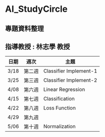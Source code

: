 # AI_StudyCircle

## 專題資料整理
## 指導教授 : 林志學 教授

|日期| 週次 |主題|
|----|-----|----|
|3/18|第二週|Classifier Implement-1|
|3/25|第三週|Classifier Implement-2|
|4/08|第六週|Linear Regression |
|4/15|第七週|Classification |
|4/22|第八週|Loss Function |
|4/29|第九週|    |
|5/06|第十週|Normalization |
  
